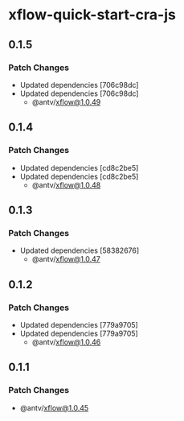 # xflow-quick-start-cra-js

## 0.1.5

### Patch Changes

- Updated dependencies [706c98dc]
- Updated dependencies [706c98dc]
  - @antv/xflow@1.0.49

## 0.1.4

### Patch Changes

- Updated dependencies [cd8c2be5]
- Updated dependencies [cd8c2be5]
  - @antv/xflow@1.0.48

## 0.1.3

### Patch Changes

- Updated dependencies [58382676]
  - @antv/xflow@1.0.47

## 0.1.2

### Patch Changes

- Updated dependencies [779a9705]
- Updated dependencies [779a9705]
  - @antv/xflow@1.0.46

## 0.1.1

### Patch Changes

- @antv/xflow@1.0.45
